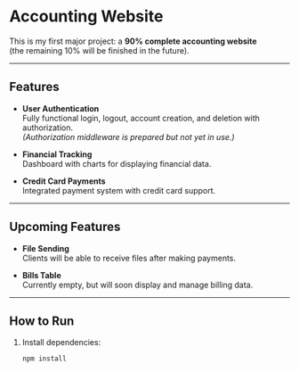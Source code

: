 # Accounting Website

This is my first major project: a **90% complete accounting website**  
(the remaining 10% will be finished in the future).

---

## Features

- **User Authentication**  
  Fully functional login, logout, account creation, and deletion with authorization.  
  *(Authorization middleware is prepared but not yet in use.)*

- **Financial Tracking**  
  Dashboard with charts for displaying financial data.

- **Credit Card Payments**  
  Integrated payment system with credit card support.

---

## Upcoming Features

- **File Sending**  
  Clients will be able to receive files after making payments.

- **Bills Table**  
  Currently empty, but will soon display and manage billing data.

---

## How to Run

1. Install dependencies:
   ```bash
   npm install
